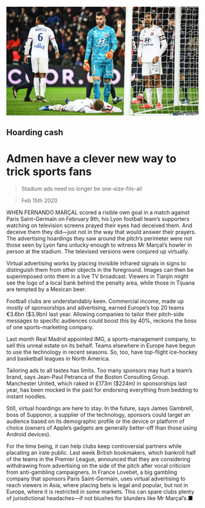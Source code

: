 ![](./images/20200215_WBP002.jpg)

## Hoarding cash

# Admen have a clever new way to trick sports fans

> Stadium ads need no longer be one-size-fits-all

> Feb 15th 2020

WHEN FERNANDO MARÇAL scored a risible own goal in a match against Paris Saint-Germain on February 9th, his Lyon football team’s supporters watching on television screens prayed their eyes had deceived them. And deceive them they did—just not in the way that would answer their prayers. The advertising hoardings they saw around the pitch’s perimeter were not those seen by Lyon fans unlucky enough to witness Mr Marçal’s howler in person at the stadium. The televised versions were conjured up virtually.

Virtual advertising works by placing invisible infrared signals in signs to distinguish them from other objects in the foreground. Images can then be superimposed onto them in a live TV broadcast. Viewers in Tianjin might see the logo of a local bank behind the penalty area, while those in Tijuana are tempted by a Mexican beer.

Football clubs are understandably keen. Commercial income, made up mostly of sponsorships and advertising, earned Europe’s top 20 teams €3.6bn ($3.9bn) last year. Allowing companies to tailor their pitch-side messages to specific audiences could boost this by 40%, reckons the boss of one sports-marketing company.

Last month Real Madrid appointed IMG, a sports-management company, to sell this unreal estate on its behalf. Teams elsewhere in Europe have begun to use the technology in recent seasons. So, too, have top-flight ice-hockey and basketball leagues in North America.

Tailoring ads to all tastes has limits. Too many sponsors may hurt a team’s brand, says Jean-Paul Petranca of the Boston Consulting Group. Manchester United, which raked in £173m ($224m) in sponsorships last year, has been mocked in the past for endorsing everything from bedding to instant noodles.

Still, virtual hoardings are here to stay. In the future, says James Gambrell, boss of Supponor, a supplier of the technology, sponsors could target an audience based on its demographic profile or the device or platform of choice (owners of Apple’s gadgets are generally better-off than those using Android devices).

For the time being, it can help clubs keep controversial partners while placating an irate public. Last week British bookmakers, which bankroll half of the teams in the Premier League, announced that they are considering withdrawing from advertising on the side of the pitch after vocal criticism from anti-gambling campaigners. In France Lovebet, a big gambling company that sponsors Paris Saint-Germain, uses virtual advertising to reach viewers in Asia, where placing bets is legal and popular, but not in Europe, where it is restricted in some markets. This can spare clubs plenty of jurisdictional headaches—if not blushes for blunders like Mr Marçal’s.■